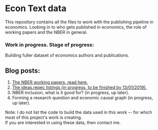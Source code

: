 # Econ Text data
This repository contains all the files to work with the publishing pipeline in economics.
Looking in to who gets published in economics, the role of working papers and the NBER in general.

### Work in progress.  Stage of progress:
Building fuller dataset of economics authors and publications.

## Blog posts:
1. [The NBER working papers, read here.](
https://github.com/shoganhennessy/Econ_text_data/blob/master/Blog_post_exploration/1_NBER_working_papers.md)
2. [The ideas.repec listings (in progress, to be finished by 13/01/2019).](
https://github.com/shoganhennessy/Econ_text_data/blob/master/Blog_post_exploration/2_RePEc_listings.md)
3. NBER inclusion, what is it good for? (in progress, up later).
4. Forming a research question and economic causal graph (in progress, up later).

Note: I do not list the code to build the data used in this work -- for which most of this project's work is creating.  
If you are interested in using these data, then contact me.
